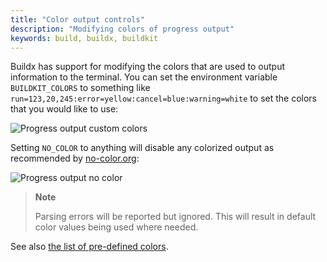 ```yaml
---
title: "Color output controls"
description: "Modifying colors of progress output"
keywords: build, buildx, buildkit
---
```


Buildx has support for modifying the colors that are used to output information
to the terminal. You can set the environment variable `BUILDKIT_COLORS` to
something like `run=123,20,245:error=yellow:cancel=blue:warning=white` to set
the colors that you would like to use:

![Progress output custom colors](https://user-images.githubusercontent.com/1951866/180584033-24522385-cafd-4a54-a4a2-18f5ce74eb27.png)

Setting `NO_COLOR` to anything will disable any colorized output as recommended
by [no-color.org](https://no-color.org/):

![Progress output no color](https://user-images.githubusercontent.com/1951866/180584037-e28f9997-dd4c-49cf-8b26-04864815de19.png)

> **Note**
>
> Parsing errors will be reported but ignored. This will result in default
> color values being used where needed.

See also [the list of pre-defined colors](https://github.com/moby/buildkit/blob/master/util/progress/progressui/colors.go).
